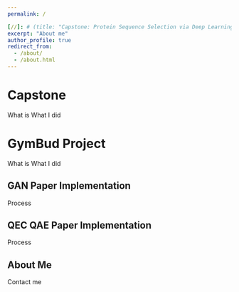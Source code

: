 ```yaml
---
permalink: /

[//]: # (title: "Capstone: Protein Sequence Selection via Deep Learning")
excerpt: "About me"
author_profile: true
redirect_from: 
  - /about/
  - /about.html
---
```



Capstone
======
What is
What I did


GymBud Project
======
What is
What I did


GAN Paper Implementation
------
Process


QEC QAE Paper Implementation
------
Process


About Me
------
Contact me

